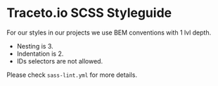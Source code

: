# Traceto.io SCSS Styleguide
For our styles in our projects we use BEM conventions with 1 lvl depth.
- Nesting is 3.
- Indentation is 2.
- IDs selectors are not allowed.

Please check `sass-lint.yml` for more details.
